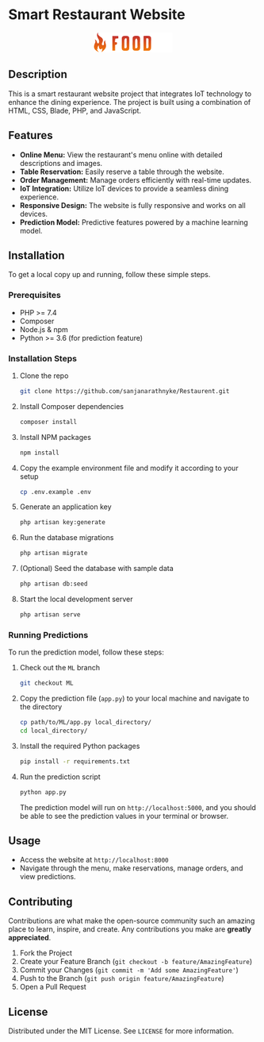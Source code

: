 # Smart Restaurant Website

<p align="center">
  <a href="#" target="_blank">
    <img src="https://github.com/sanjanarathnyke/Restaurent/blob/main/public/assets/images/logo/logo-white.png" alt="Smart Restaurant Logo">
  </a>
</p>

## Description

This is a smart restaurant website project that integrates IoT technology to enhance the dining experience. The project is built using a combination of HTML, CSS, Blade, PHP, and JavaScript.

## Features

- **Online Menu:** View the restaurant's menu online with detailed descriptions and images.
- **Table Reservation:** Easily reserve a table through the website.
- **Order Management:** Manage orders efficiently with real-time updates.
- **IoT Integration:** Utilize IoT devices to provide a seamless dining experience.
- **Responsive Design:** The website is fully responsive and works on all devices.
- **Prediction Model:** Predictive features powered by a machine learning model.

## Installation

To get a local copy up and running, follow these simple steps.

### Prerequisites

- PHP >= 7.4
- Composer
- Node.js & npm
- Python >= 3.6 (for prediction feature)

### Installation Steps

1. Clone the repo
   ```sh
   git clone https://github.com/sanjanarathnyke/Restaurent.git
   ```

2. Install Composer dependencies
   ```sh
   composer install
   ```

3. Install NPM packages
   ```sh
   npm install
   ```

4. Copy the example environment file and modify it according to your setup
   ```sh
   cp .env.example .env
   ```

5. Generate an application key
   ```sh
   php artisan key:generate
   ```

6. Run the database migrations
   ```sh
   php artisan migrate
   ```

7. (Optional) Seed the database with sample data
   ```sh
   php artisan db:seed
   ```

8. Start the local development server
   ```sh
   php artisan serve
   ```

### Running Predictions

To run the prediction model, follow these steps:

1. Check out the `ML` branch
   ```sh
   git checkout ML
   ```

2. Copy the prediction file (`app.py`) to your local machine and navigate to the directory
   ```sh
   cp path/to/ML/app.py local_directory/
   cd local_directory/
   ```

3. Install the required Python packages
   ```sh
   pip install -r requirements.txt
   ```

4. Run the prediction script
   ```sh
   python app.py
   ```

   The prediction model will run on `http://localhost:5000`, and you should be able to see the prediction values in your terminal or browser.

## Usage

- Access the website at `http://localhost:8000`
- Navigate through the menu, make reservations, manage orders, and view predictions.

## Contributing

Contributions are what make the open-source community such an amazing place to learn, inspire, and create. Any contributions you make are **greatly appreciated**.

1. Fork the Project
2. Create your Feature Branch (`git checkout -b feature/AmazingFeature`)
3. Commit your Changes (`git commit -m 'Add some AmazingFeature'`)
4. Push to the Branch (`git push origin feature/AmazingFeature`)
5. Open a Pull Request

## License

Distributed under the MIT License. See `LICENSE` for more information.
